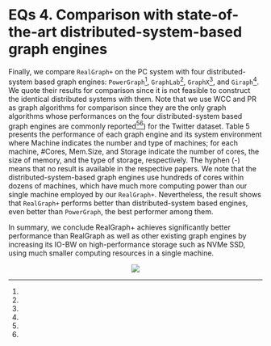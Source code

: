 # EQs 4. Comparison with state-of-the-art distributed-system-based graph engines  
Finally, we compare `RealGraph+` on the PC system with four distributed-system based graph engines: `PowerGraph`[^Gon12], `GraphLab`[^Low12], `GraphX`[^Gon14], and `Giraph`[^Ave11].
We quote their results for comparison since it is not feasible to construct the identical distributed systems with them.
Note that we use WCC and PR as graph algorithms for comparison since they are the only graph algorithms whose performances on the four distributed-system based graph engines are commonly reported[^Gon12][^Gon14]) for the Twitter dataset.
Table 5 presents the performance of each graph engine and its system environment where Machine indicates the number and type of machines; for each machine, #Cores, Mem.Size, and Storage indicate the number of cores, the size of memory, and the type of storage, respectively.
The hyphen (-) means that no result is available in the respective papers.
We note that the distributed-system-based graph engines use hundreds of cores within dozens of machines, which have much more computing power than our single machine employed by our `RealGraph+`.
Nevertheless, the result shows that `RealGraph+` performs better than distributed-system based engines, even better than `PowerGraph`, the best performer among them.  

 In summary, we conclude RealGraph+ achieves significantly better performance than RealGraph as well as other existing graph engines by increasing its IO-BW on high-performance storage such as NVMe SSD, using much smaller computing resources in a single machine.


<p align="center">
  <img src="https://user-images.githubusercontent.com/39540545/216488745-6564cca6-0f55-448f-93ad-596af0317219.png" />
</p>


[^Gon12]: 
[^Low12]: 
[^Gon14]: 
[^Ave11]: 
